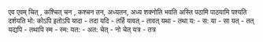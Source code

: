 
एव 
एवम् 
चित् , कश्चित् 
चन , कश्चन
तन, अध्यतन, अध्य 
शक्नोति 
भवति 
अस्ति 
पठामि 
पाठयामि 
पश्यति 
दर्शयति 
भो:
कोऽपि
इतोऽपि 
यादा - तदा 
यदि - तर्हि 
यावत् - तावत् 
यथा - तथा 
य: - स:
या - सा 
यत् - तत् 
यद्यपि - तथापि 
स्म - स्म:
यत: - अत:
चेत् - नो चेत् 
यत्र - तत्र 